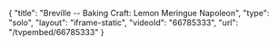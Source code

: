 {
    "title": "Breville -- Baking Craft: Lemon Meringue Napoleon",
    "type": "solo",
    "layout": "iframe-static",
    "videoId": "66785333",
    "url": "\/tvpembed\/66785333"
}